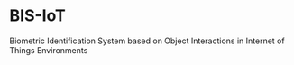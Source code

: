 # BIS-IoT
Biometric Identification System based on Object Interactions in Internet of Things Environments
